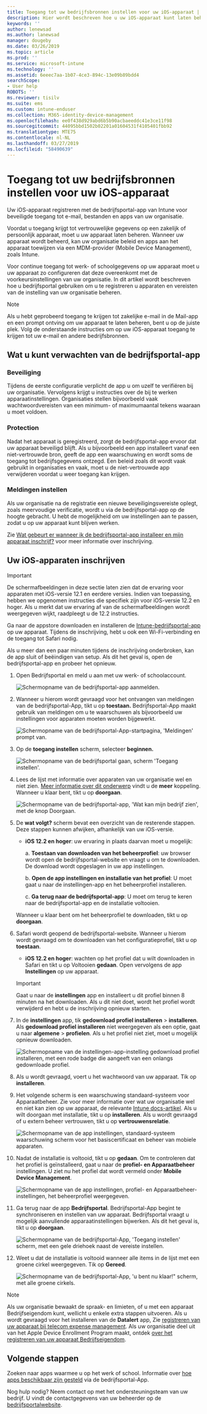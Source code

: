 ```yaml
---
title: Toegang tot uw bedrijfsbronnen instellen voor uw iOS-apparaat | Microsoft Docs
description: Hier wordt beschreven hoe u uw iOS-apparaat kunt laten beheren door Intune
keywords: ''
author: lenewsad
ms.author: lanewsad
manager: dougeby
ms.date: 03/26/2019
ms.topic: article
ms.prod: ''
ms.service: microsoft-intune
ms.technology: ''
ms.assetid: 6eeec7aa-1b07-4ce3-894c-13e09b89bdd4
searchScope:
- User help
ROBOTS: ''
ms.reviewer: tisilv
ms.suite: ems
ms.custom: intune-enduser
ms.collection: M365-identity-device-management
ms.openlocfilehash: ee0f438d929abd6b5b90acbaeeddc41e3ce11f98
ms.sourcegitcommit: 44095bbd1502b02201a01604531f4105401fbb92
ms.translationtype: MTE75
ms.contentlocale: nl-NL
ms.lasthandoff: 03/27/2019
ms.locfileid: "58490639"
---
```

# <a name="set-up-ios-device-access-to-your-company-resources"></a>Toegang tot uw bedrijfsbronnen instellen voor uw iOS-apparaat  

Uw iOS-apparaat registreren met de bedrijfsportal-app van Intune voor beveiligde toegang tot e-mail, bestanden en apps van uw organisatie.

Voordat u toegang krijgt tot vertrouwelijke gegevens op een zakelijk of persoonlijk apparaat, moet u uw apparaat laten beheren. Wanneer uw apparaat wordt beheerd, kan uw organisatie beleid en apps aan het apparaat toewijzen via een MDM-provider (Mobile Device Management), zoals Intune. 

Voor continue toegang tot werk- of schoolgegevens op uw apparaat moet u uw apparaat zo configureren dat deze overeenkomt met de voorkeursinstellingen van uw organisatie. In dit artikel wordt beschreven hoe u bedrijfsportal gebruiken om u te registreren u apparaten en vereisten van de instelling van uw organisatie beheren. 

> [!NOTE]
> Als u hebt geprobeerd toegang te krijgen tot zakelijke e-mail in de Mail-app en een prompt ontving om uw apparaat te laten beheren, bent u op de juiste plek. Volg de onderstaande instructies om op uw iOS-apparaat toegang te krijgen tot uw e-mail en andere bedrijfsbronnen.  

## <a name="what-to-expect-from-the-company-portal-app"></a>Wat u kunt verwachten van de bedrijfsportal-app  

### <a name="security"></a>Beveiliging  
Tijdens de eerste configuratie verplicht de app u om uzelf te verifiëren bij uw organisatie. Vervolgens krijgt u instructies over de bij te werken apparaatinstellingen. Organisaties stellen bijvoorbeeld vaak wachtwoordvereisten van een minimum- of maximumaantal tekens waaraan u moet voldoen.     

### <a name="protection"></a>Protection  
Nadat het apparaat is geregistreerd, zorgt de bedrijfsportal-app ervoor dat uw apparaat beveiligd blijft. Als u bijvoorbeeld een app installeert vanaf een niet-vertrouwde bron, geeft de app een waarschuwing en wordt soms de toegang tot bedrijfsgegevens ontzegd. Een beleid zoals dit wordt vaak gebruikt in organisaties en vaak, moet u de niet-vertrouwde app verwijderen voordat u weer toegang kan krijgen.  

### <a name="setting-notifications"></a>Meldingen instellen  
Als uw organisatie na de registratie een nieuwe beveiligingsvereiste oplegt, zoals meervoudige verificatie, wordt u via de bedrijfsportal-app op de hoogte gebracht. U hebt de mogelijkheid om uw instellingen aan te passen, zodat u op uw apparaat kunt blijven werken.  

Zie [Wat gebeurt er wanneer ik de bedrijfsportal-app installeer en mijn apparaat inschrijf?](https://docs.microsoft.com//intune-user-help/what-happens-if-you-install-the-company-portal-app-and-enroll-your-device-in-intune-ios) voor meer informatie over inschrijving.  

## <a name="enroll-your-ios-device"></a>Uw iOS-apparaten inschrijven   

> [!IMPORTANT]
> De schermafbeeldingen in deze sectie laten zien dat de ervaring voor apparaten met iOS-versie 12.1 en eerdere versies. Indien van toepassing, hebben we opgenomen instructies die specifiek zijn voor iOS-versie 12.2 en hoger. Als u merkt dat uw ervaring af van de schermafbeeldingen wordt weergegeven wijkt, raadpleegt u de 12.2 instructies.      

Ga naar de appstore downloaden en installeren de [Intune-bedrijfsportal-app](install-and-sign-in-to-the-intune-company-portal-app-ios.md) op uw apparaat. Tijdens de inschrijving, hebt u ook een Wi-Fi-verbinding en de toegang tot Safari nodig. 

Als u meer dan een paar minuten tijdens de inschrijving onderbroken, kan de app sluit of beëindigen van setup. Als dit het geval is, open de bedrijfsportal-app en probeer het opnieuw.  

1. Open Bedrijfsportal en meld u aan met uw werk- of schoolaccount. 

    ![Schermopname van de bedrijfsportal-app aanmelden.](./media/ios-01-cp-enroll-1903.PNG)  

2. Wanneer u hierom wordt gevraagd voor het ontvangen van meldingen van de bedrijfsportal-App, tikt u op **toestaan.** Bedrijfsportal-App maakt gebruik van meldingen om u te waarschuwen als bijvoorbeeld uw instellingen voor apparaten moeten worden bijgewerkt. 

    ![Schermopname van de bedrijfsportal-App-startpagina, 'Meldingen' prompt van.](./media/ios-04-cp-enroll-1903.PNG)  

3. Op de **toegang instellen** scherm, selecteer **beginnen.**  

     ![Schermopname van de bedrijfsportal gaan, scherm 'Toegang instellen'.](./media/ios-05-cp-enroll-1903.PNG)  

4. Lees de lijst met informatie over apparaten van uw organisatie wel en niet zien. [Meer informatie over dit onderwerp](what-info-can-your-company-see-when-you-enroll-your-device-in-Intune.md) vindt u de **meer** koppeling. Wanneer u klaar bent, tikt u op **doorgaan**.  

    ![Schermopname van de bedrijfsportal-app, 'Wat kan mijn bedrijf zien', met de knop Doorgaan.](./media/ios-06-cp-enroll-1903.PNG)  
 
5. De **wat volgt?** scherm bevat een overzicht van de resterende stappen. Deze stappen kunnen afwijken, afhankelijk van uw iOS-versie. 
    * **iOS 12.2 en hoger**: uw ervaring in plaats daarvan moet u mogelijk:  

        a. **Toestaan van downloaden van het beheerprofiel**: uw browser wordt open de bedrijfsportal-website en vraagt u om te downloaden. De download wordt opgeslagen in uw app instellingen.  

        b. **Open de app instellingen en installatie van het profiel**: U moet gaat u naar de instellingen-app en het beheerprofiel installeren.  

        c. **Ga terug naar de bedrijfsportal-app**: U moet om terug te keren naar de bedrijfsportal-app en de installatie voltooien.  

    Wanneer u klaar bent om het beheerprofiel te downloaden, tikt u op **doorgaan**.  

6. Safari wordt geopend de bedrijfsportal-website. Wanneer u hierom wordt gevraagd om te downloaden van het configuratieprofiel, tikt u op **toestaan**.  
    * **iOS 12.2 en hoger**: wachten op het profiel dat u wilt downloaden in Safari en tikt u op Voltooien **gedaan**. Open vervolgens de app **Instellingen** op uw apparaat.  

    > [!IMPORTANT]
    > Gaat u naar de **instellingen** app en installeert u dit profiel binnen 8 minuten na het downloaden. Als u dit niet doet, wordt het profiel wordt verwijderd en hebt u de inschrijving opnieuw starten. 

7. In de **instellingen** app, tik **gedownload profiel installeren** > **installeren**. Als **gedownload profiel installeren** niet weergegeven als een optie, gaat u naar **algemene** > **profielen**. Als u het profiel niet ziet, moet u mogelijk opnieuw downloaden.  

    ![Schermopname van de instellingen-app-instelling gedownload profiel installeren, met een rode badge die aangeeft van een onlangs gedownloade profiel.](./media/ios-10-cp-enroll-1903.PNG)  
    
8. Als u wordt gevraagd, voert u het wachtwoord van uw apparaat. Tik op **installeren**.      

9. Het volgende scherm is een waarschuwing standaard-systeem voor Apparaatbeheer. Zie voor meer informatie over wat uw organisatie wel en niet kan zien op uw apparaat, de relevante [Intune docs-artikel](what-info-can-your-company-see-when-you-enroll-your-device-in-Intune.md). Als u wilt doorgaan met installatie, tikt u op **installeren**. Als u wordt gevraagd of u extern beheer vertrouwen, tikt u op **vertrouwensrelatie**.  

    ![Schermopname van de app instellingen, standaard-systeem waarschuwing scherm voor het basiscertificaat en beheer van mobiele apparaten.](./media/ios-15-cp-enroll-1903.PNG)  

10. Nadat de installatie is voltooid, tikt u op **gedaan**. Om te controleren dat het profiel is geïnstalleerd, gaat u naar de **profiel- en Apparaatbeheer** instellingen. U ziet nu het profiel dat wordt vermeld onder **Mobile Device Management**.   

    ![Schermopname van de app instellingen, profiel- en Apparaatbeheer-instellingen, het beheerprofiel weergegeven.](./media/ios-00-cp-enroll-1903.PNG)  


11. Ga terug naar de app **Bedrijfsportal**. Bedrijfsportal-App begint te synchroniseren en instellen van uw apparaat. Bedrijfsportal vraagt u mogelijk aanvullende apparaatinstellingen bijwerken. Als dit het geval is, tikt u op **doorgaan**.

    ![Schermopname van de bedrijfsportal-App, 'Toegang instellen' scherm, met een gele driehoek naast de vereiste instellen.](./media/ios-12-cp-enroll-1903.PNG)  

12. Weet u dat de installatie is voltooid wanneer alle items in de lijst met een groene cirkel weergegeven. Tik op **Gereed**.  
    
    ![Schermopname van de bedrijfsportal-App, 'u bent nu klaar!" scherm, met alle groene cirkels.](./media/ios-13-cp-enroll-1903.PNG)  

> [!Note]
> Als uw organisatie bewaakt de spraak- en limieten, of u met een apparaat Bedrijfseigendom kunt, wellicht u enkele extra stappen uitvoeren. Als u wordt gevraagd voor het installeren van de **Datalert** app, Zie [registreren van uw apparaat bij telecom expense management](enroll-your-device-with-telecom-expense-management-ios.md). Als uw organisatie deel uit van het Apple Device Enrollment Program maakt, ontdek [over het registreren van uw apparaat Bedrijfseigendom](enroll-your-device-dep-ios.md).  

## <a name="next-steps"></a>Volgende stappen  
Zoeken naar apps waarmee u op het werk of school. Informatie over [hoe apps beschikbaar zijn gesteld](use-managed-apps-on-your-device-ios.md) via de bedrijfsportal-App.  

Nog hulp nodig? Neem contact op met het ondersteuningsteam van uw bedrijf. U vindt de contactgegevens van uw beheerder op de [bedrijfsportalwebsite](https://go.microsoft.com/fwlink/?linkid=2010980).  
